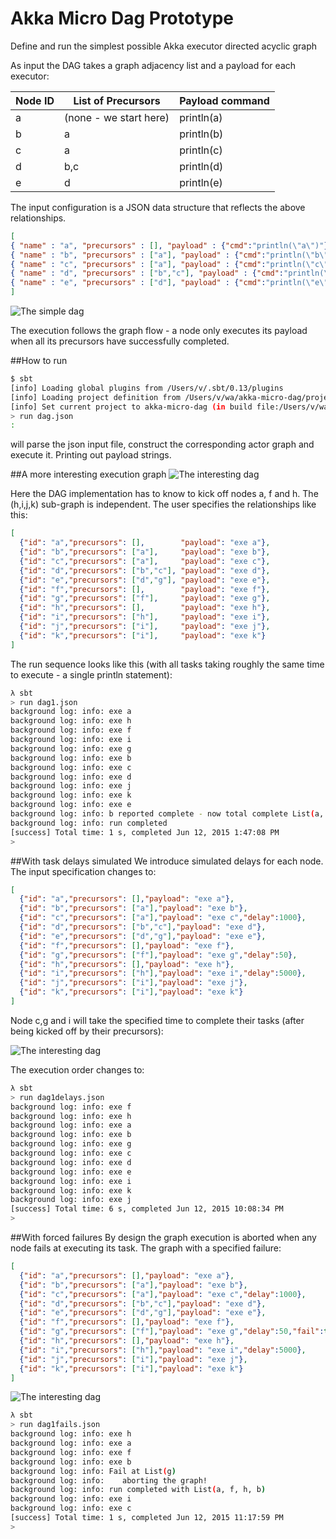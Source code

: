 Akka Micro Dag Prototype
=========================

Define and run the simplest possible Akka executor directed acyclic graph
 
 As input the DAG takes a graph adjacency list and a payload for each executor:
 
 Node ID  | List of Precursors | Payload command
------------- | ------------- | ------------
a  | (none - we start here)  | println(a)
b  | a | println(b)
c  | a | println(c)
d  | b,c | println(d)
e  | d | println(e)

The input configuration is a JSON data structure that reflects the above relationships.

```json
[
{ "name" : "a", "precursors" : [], "payload" : {"cmd":"println(\"a\")"} },
{ "name" : "b", "precursors" : ["a"], "payload" : {"cmd":"println(\"b\")"} },
{ "name" : "c", "precursors" : ["a"], "payload" : {"cmd":"println(\"c\")"} },
{ "name" : "d", "precursors" : ["b","c"], "payload" : {"cmd":"println(\"d\")"} },
{ "name" : "e", "precursors" : ["d"], "payload" : {"cmd":"println(\"e\")"} }
]
```

![The simple dag](dag.dot.png)

The execution follows the graph flow - a node only executes its payload when all its precursors have successfully completed.

##How to run
```bash
$ sbt
[info] Loading global plugins from /Users/v/.sbt/0.13/plugins
[info] Loading project definition from /Users/v/wa/akka-micro-dag/project
[info] Set current project to akka-micro-dag (in build file:/Users/v/wa/akka-micro-dag/)
> run dag.json
:
```
will parse the json input file, construct the corresponding actor graph and execute it. Printing out payload strings.

##A more interesting execution graph
![The interesting dag](dag1.dot.png)

Here the DAG implementation has to know to kick off nodes a, f and h. The (h,i,j,k) sub-graph is independent.
The user specifies the relationships like this:

```json
[
  {"id": "a","precursors": [],        "payload": "exe a"},
  {"id": "b","precursors": ["a"],     "payload": "exe b"},
  {"id": "c","precursors": ["a"],     "payload": "exe c"},
  {"id": "d","precursors": ["b","c"], "payload": "exe d"},
  {"id": "e","precursors": ["d","g"], "payload": "exe e"},
  {"id": "f","precursors": [],        "payload": "exe f"},
  {"id": "g","precursors": ["f"],     "payload": "exe g"},
  {"id": "h","precursors": [],        "payload": "exe h"},
  {"id": "i","precursors": ["h"],     "payload": "exe i"},
  {"id": "j","precursors": ["i"],     "payload": "exe j"},
  {"id": "k","precursors": ["i"],     "payload": "exe k"}
]
```

The run sequence looks like this (with all tasks taking roughly the same time to execute - a single println statement):

```bash
λ sbt
> run dag1.json
background log: info: exe a
background log: info: exe h
background log: info: exe f
background log: info: exe i
background log: info: exe g
background log: info: exe b
background log: info: exe c
background log: info: exe d
background log: info: exe j
background log: info: exe k
background log: info: exe e
background log: info: b reported complete - now total complete List(a, f, h, i, g, b, c, d, j, k, e)
background log: info: run completed
[success] Total time: 1 s, completed Jun 12, 2015 1:47:08 PM
>
```

##With task delays simulated
We introduce simulated delays for each node. The input specification changes to:

```json
[
  {"id": "a","precursors": [],"payload": "exe a"},
  {"id": "b","precursors": ["a"],"payload": "exe b"},
  {"id": "c","precursors": ["a"],"payload": "exe c","delay":1000},
  {"id": "d","precursors": ["b","c"],"payload": "exe d"},
  {"id": "e","precursors": ["d","g"],"payload": "exe e"},
  {"id": "f","precursors": [],"payload": "exe f"},
  {"id": "g","precursors": ["f"],"payload": "exe g","delay":50},
  {"id": "h","precursors": [],"payload": "exe h"},
  {"id": "i","precursors": ["h"],"payload": "exe i","delay":5000},
  {"id": "j","precursors": ["i"],"payload": "exe j"},
  {"id": "k","precursors": ["i"],"payload": "exe k"}
]
```
Node c,g and i will take the specified time to complete their tasks (after being kicked off by their precursors):

![The interesting dag](dag1delays.dot.png)

The execution order changes to:

```bash
λ sbt
> run dag1delays.json
background log: info: exe f
background log: info: exe h
background log: info: exe a
background log: info: exe b
background log: info: exe g
background log: info: exe c
background log: info: exe d
background log: info: exe e
background log: info: exe i
background log: info: exe k
background log: info: exe j
[success] Total time: 6 s, completed Jun 12, 2015 10:08:34 PM
>
```

##With forced failures
By design the graph execution is aborted when any node fails at executing its task.
The graph with a specified failure:

```json
[
  {"id": "a","precursors": [],"payload": "exe a"},
  {"id": "b","precursors": ["a"],"payload": "exe b"},
  {"id": "c","precursors": ["a"],"payload": "exe c","delay":1000},
  {"id": "d","precursors": ["b","c"],"payload": "exe d"},
  {"id": "e","precursors": ["d","g"],"payload": "exe e"},
  {"id": "f","precursors": [],"payload": "exe f"},
  {"id": "g","precursors": ["f"],"payload": "exe g","delay":50,"fail":true},
  {"id": "h","precursors": [],"payload": "exe h"},
  {"id": "i","precursors": ["h"],"payload": "exe i","delay":5000},
  {"id": "j","precursors": ["i"],"payload": "exe j"},
  {"id": "k","precursors": ["i"],"payload": "exe k"}
]
```

![The interesting dag](dag1fails.dot.png)

```bash
λ sbt
> run dag1fails.json
background log: info: exe h
background log: info: exe a
background log: info: exe f
background log: info: exe b
background log: info: Fail at List(g)
background log: info: 	 aborting the graph!
background log: info: run completed with List(a, f, h, b)
background log: info: exe i
background log: info: exe c
[success] Total time: 1 s, completed Jun 12, 2015 11:17:59 PM
>
```